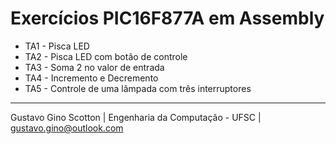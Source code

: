 # Exercícios PIC16F877A em Assembly

* TA1 - Pisca LED
* TA2 - Pisca LED com botão de controle
* TA3 - Soma 2 no valor de entrada
* TA4 - Incremento e Decremento
* TA5 - Controle de uma lâmpada com três interruptores


-------------------
Gustavo Gino Scotton    |   Engenharia da Computação - UFSC   |   gustavo.gino@outlook.com
